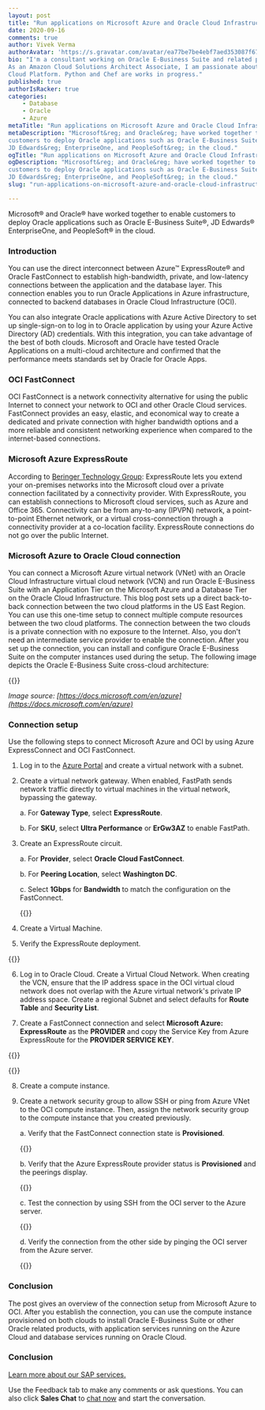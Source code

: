 ```yaml
---
layout: post
title: "Run applications on Microsoft Azure and Oracle Cloud Infrastructure"
date: 2020-09-16
comments: true
author: Vivek Verma
authorAvatar: 'https://s.gravatar.com/avatar/ea77be7be4ebf7aed353087f677104be'
bio: "I'm a consultant working on Oracle E-Business Suite and related products.
As an Amazon Cloud Solutions Architect Associate, I am passionate about the
Cloud Platform. Python and Chef are works in progress."
published: true
authorIsRacker: true
categories:
    - Database
    - Oracle
    - Azure
metaTitle: "Run applications on Microsoft Azure and Oracle Cloud Infrastructure"
metaDescription: "Microsoft&reg; and Oracle&reg; have worked together to enable
customers to deploy Oracle applications such as Oracle E-Business Suite&reg;,
JD Edwards&reg; EnterpriseOne, and PeopleSoft&reg; in the cloud."
ogTitle: "Run applications on Microsoft Azure and Oracle Cloud Infrastructure"
ogDescription: "Microsoft&reg; and Oracle&reg; have worked together to enable
customers to deploy Oracle applications such as Oracle E-Business Suite&reg;,
JD Edwards&reg; EnterpriseOne, and PeopleSoft&reg; in the cloud."
slug: "run-applications-on-microsoft-azure-and-oracle-cloud-infrastructure"

---
```


Microsoft&reg; and Oracle&reg; have worked together to enable customers to
deploy Oracle applications such as Oracle E-Business Suite&reg;, JD Edwards&reg;
EnterpriseOne, and PeopleSoft&reg; in the cloud.

<!--more-->

### Introduction

You can use the direct interconnect between Azure&trade; ExpressRoute&reg; and
Oracle FastConnect to establish high-bandwidth, private, and low-latency
connections between the application and the database layer. This connection
enables you to run Oracle Applications in Azure infrastructure, connected to
backend databases in Oracle Cloud Infrastructure (OCI).

You can also integrate Oracle applications with Azure Active Directory to set
up single-sign-on to log in to Oracle application by using your Azure Active
Directory (AD) credentials. With this integration, you can take advantage of the
best of both clouds. Microsoft and Oracle have tested Oracle Applications on a
multi-cloud architecture and confirmed that the performance meets standards set
by Oracle for Oracle Apps.

### OCI FastConnect

OCI FastConnect is a network connectivity alternative for using the public
Internet to connect your network to OCI and other Oracle Cloud services.
FastConnect provides an easy, elastic, and economical way to create a dedicated
and private connection with higher bandwidth options and a more reliable and
consistent networking experience when compared to the internet-based connections.

### Microsoft Azure ExpressRoute

According to [Beringer Technology Group](https://www.beringer.net/beringerblog/microsoft-azure-express-route-options-benefits/):
ExpressRoute lets you extend your on-premises networks into the Microsoft cloud
over a private connection facilitated by a connectivity provider. With ExpressRoute,
you can establish connections to Microsoft cloud services, such as Azure and Office
365. Connectivity can be from any-to-any (IPVPN) network, a point-to-point
Ethernet network, or a virtual cross-connection through a connectivity provider
at a co-location facility. ExpressRoute connections do not go over the public
Internet.

### Microsoft Azure to Oracle Cloud connection

You can connect a Microsoft Azure virtual network (VNet) with an Oracle Cloud
Infrastructure virtual cloud network (VCN) and run Oracle E-Business Suite with
an Application Tier on the Microsoft Azure and a Database Tier on the Oracle
Cloud Infrastructure. This blog post sets up a direct back-to-back connection
between the two cloud platforms in the US East Region. You can use this one-time
setup to connect multiple compute resources between the two cloud platforms. The
connection between the two clouds is a private connection with no exposure to the
Internet. Also, you don't need an intermediate service provider to enable the
connection. After you set up the connection, you can install and configure Oracle
E-Business Suite on the computer instances used during the setup. The following
image depicts the Oracle E-Business Suite cross-cloud architecture:

{{<img src="Picture1.png" title="" alt="">}}

*Image source: [https://docs.microsoft.com/en/azure](https://docs.microsoft.com/en/azure)*

### Connection setup

Use the following steps to connect Microsoft Azure and OCI by using Azure
ExpressConnect and OCI FastConnect.

1. Log in to the [Azure Portal](https://portal.azure.com) and create a virtual
   network with a subnet.

2. Create a virtual network gateway. When enabled, FastPath sends network traffic
   directly to virtual machines in the virtual network, bypassing the gateway.

   a. For **Gateway Type**, select **ExpressRoute**.

   b. For **SKU**, select **Ultra Performance** or **ErGw3AZ** to enable FastPath.

3. Create an ExpressRoute circuit.

   a. For **Provider**, select **Oracle Cloud FastConnect**.

   b.  For **Peering Location**, select **Washington DC**.

   c. Select **1Gbps** for **Bandwidth** to match the configuration on the FastConnect.

   {{<img src="Picture2.png" title="" alt="">}}

4. Create a Virtual Machine.

5. Verify the ExpressRoute deployment.

  {{<img src="Picture3.png" title="" alt="">}}

6. Log in to Oracle Cloud. Create a Virtual Cloud Network. When creating the VCN,
   ensure that the IP address space in the OCI virtual cloud network does not
   overlap with the Azure virtual network's private IP address space. Create a
   regional Subnet and select defaults for **Route Table** and **Security List**.

7. Create a FastConnect connection and select **Microsoft Azure: ExpressRoute**
   as the **PROVIDER** and copy the Service Key from Azure ExpressRoute for the
   **PROVIDER SERVICE KEY**.

  {{<img src="Picture4.png" title="" alt="">}}

  {{<img src="Picture5.png" title="" alt="">}}

8. Create a compute instance.

9. Create a network security group to allow SSH or ping from Azure VNet to the
   OCI compute instance. Then, assign the network security group to the compute
   instance that you created previously.

   a. Verify that the FastConnect connection state is **Provisioned**.

   {{<img src="Picture6.png" title="" alt="">}}

   b. Verify that the Azure ExpressRoute provider status is **Provisioned** and
   the peerings display.

   {{<img src="Picture7.png" title="" alt="">}}

   c. Test the connection by using SSH from the OCI server to the Azure server.

   {{<img src="Picture8.png" title="" alt="">}}

   d. Verify the connection from the other side by pinging the OCI server from
   the Azure server.

   {{<img src="Picture9.png" title="" alt="">}}

### Conclusion

The post gives an overview of the connection setup from Microsoft Azure to OCI.
After you establish the connection, you can use the compute instance provisioned
on both clouds to install Oracle E-Business Suite or other Oracle related products,
with application services running on the Azure Cloud and database services running
on Oracle Cloud.

### Conclusion

<a class="cta purple" id="cta" href="https://www.rackspace.com/sap">Learn more about our SAP services.</a>

Use the Feedback tab to make any comments or ask questions. You can also click
**Sales Chat** to [chat now](https://www.rackspace.com/) and start the conversation.
